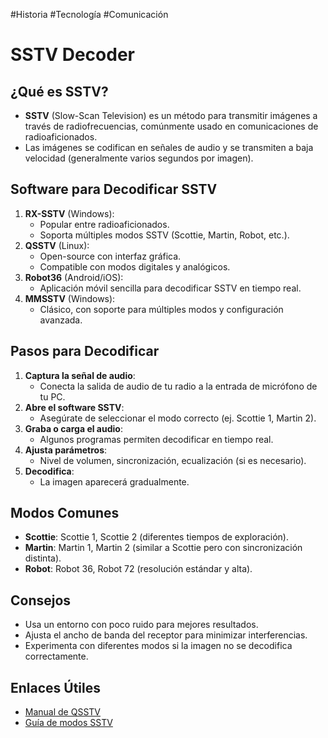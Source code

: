 #Historia #Tecnología #Comunicación 
# SSTV Decoder

## ¿Qué es SSTV?
- **SSTV** (Slow-Scan Television) es un método para transmitir imágenes a través de radiofrecuencias, comúnmente usado en comunicaciones de radioaficionados.
- Las imágenes se codifican en señales de audio y se transmiten a baja velocidad (generalmente varios segundos por imagen).

## Software para Decodificar SSTV
1. **RX-SSTV** (Windows):
   - Popular entre radioaficionados.
   - Soporta múltiples modos SSTV (Scottie, Martin, Robot, etc.).
2. **QSSTV** (Linux):
   - Open-source con interfaz gráfica.
   - Compatible con modos digitales y analógicos.
3. **Robot36** (Android/iOS):
   - Aplicación móvil sencilla para decodificar SSTV en tiempo real.
4. **MMSSTV** (Windows):
   - Clásico, con soporte para múltiples modos y configuración avanzada.

## Pasos para Decodificar
1. **Captura la señal de audio**:
   - Conecta la salida de audio de tu radio a la entrada de micrófono de tu PC.
2. **Abre el software SSTV**:
   - Asegúrate de seleccionar el modo correcto (ej. Scottie 1, Martin 2).
3. **Graba o carga el audio**:
   - Algunos programas permiten decodificar en tiempo real.
4. **Ajusta parámetros**:
   - Nivel de volumen, sincronización, ecualización (si es necesario).
5. **Decodifica**:
   - La imagen aparecerá gradualmente.

## Modos Comunes
- **Scottie**: Scottie 1, Scottie 2 (diferentes tiempos de exploración).
- **Martin**: Martin 1, Martin 2 (similar a Scottie pero con sincronización distinta).
- **Robot**: Robot 36, Robot 72 (resolución estándar y alta).

## Consejos
- Usa un entorno con poco ruido para mejores resultados.
- Ajusta el ancho de banda del receptor para minimizar interferencias.
- Experimenta con diferentes modos si la imagen no se decodifica correctamente.

## Enlaces Útiles
- [Manual de QSSTV](https://www.qsl.net/on6mu/qsstv.htm)
- [Guía de modos SSTV](https://www.sstv-handbook.com)